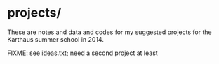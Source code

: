 projects/
========

These are notes and data and codes for my suggested projects for the Karthaus
summer school in 2014.

FIXME:  see ideas.txt; need a second project at least
